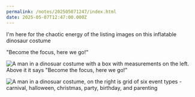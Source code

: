 ```yaml
---
permalink: /notes/202505071247/index.html
date: 2025-05-07T12:47:00.000Z
---
```


I'm here for the chaotic energy of the listing images on this inflatable dinosaur costume

"Become the focus, here we go!"

![A man in a dinosuar costume with a box with measurements on the left. Above it it says "Become the focus, here we go!"](https://cdn.rknight.me/site/2025/dinosaur-costume.jpg)

![A man in a dinosuar costume, on the right is grid of six event types - carnival, halloween, christmas, party, birthday, and parenting](https://cdn.rknight.me/site/2025/dinosaur-costume-events.jpg)